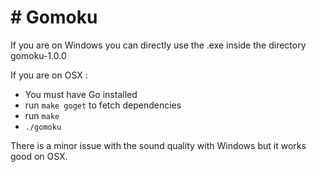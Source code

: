 # # Gomoku
If you are on Windows you can directly use the .exe inside the directory gomoku-1.0.0

If you are on OSX :
- You must have Go installed
- run `make goget` to fetch dependencies
- run `make`
- `./gomoku`

There is a minor issue with the sound quality with Windows but it works good on OSX.
